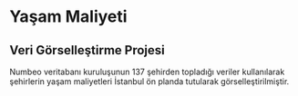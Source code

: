 # Yaşam Maliyeti

## Veri Görselleştirme Projesi

Numbeo veritabanı kuruluşunun 137 şehirden topladığı veriler kullanılarak şehirlerin yaşam maliyetleri İstanbul ön planda tutularak görselleştirilmiştir.
